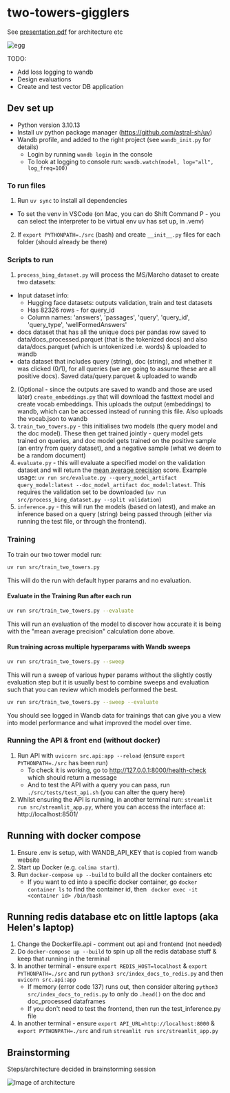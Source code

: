 # two-towers-gigglers

See [presentation.pdf](./presentation.pdf) for architecture etc 

![egg](https://s4.ezgif.com/tmp/ezgif-4fb7f04bafebf5.gif)

TODO:

- Add loss logging to wandb
- Design evaluations
- Create and test vector DB application

## Dev set up

- Python version 3.10.13
- Install uv python package manager (https://github.com/astral-sh/uv)
- Wandb profile, and added to the right project (see `wandb_init.py` for details)
  - Login by running `wandb login` in the console
  - To look at logging to console run: `wandb.watch(model, log="all", log_freq=100)`

### To run files

1. Run `uv sync` to install all dependencies

- To set the venv in VSCode (on Mac, you can do Shift Command P - you can select the interpreter to be virtual env uv has set up, in .venv)

2. If `export PYTHONPATH=./src` (bash) and create `__init__.py` files for each folder (should already be there)

### Scripts to run

1. `process_bing_dataset.py` will process the MS/Marcho dataset to create two datasets:
- Input dataset info:
   - Hugging face datasets: outputs validation, train and test datasets
   - Has 82326 rows - for query_id
   - Column names: 'answers', 'passages', 'query', 'query_id', 'query_type', 'wellFormedAnswers'
- docs dataset that has all the unique docs per pandas row saved to data/docs_processed.parquet (that is the tokenized docs) and also data/docs.parquet (which is untokenized i.e. words) & uploaded to wandb
- data dataset that includes query (string), doc (string), and whether it was clicked (0/1), for all queries (we are going to assume these are all positive docs). Saved data/query.parquet & uploaded to wandb

2. (Optional - since the outputs are saved to wandb and those are used later) `create_embeddings.py` that will download the fasttext model and create vocab embeddings. This uploads the output (embeddings) to wandb, which can be accessed instead of running this file. Also uploads the vocab.json to wandb
3. `train_two_towers.py` - this initialises two models (the query model and the doc model). These then get trained jointly - query model gets trained on queries, and doc model gets trained on the positive sample (an entry from query dataset), and a negative sample (what we deem to be a random document)
4. `evaluate.py` - this will evaluate a specified model on the validation dataset and will return the [mean average precision](<https://en.wikipedia.org/wiki/Evaluation_measures_(information_retrieval)#Mean_average_precision>) score. Example usage: `uv run src/evaluate.py --query_model_artifact query_model:latest --doc_model_artifact doc_model:latest`. This requires the validation set to be downloaded (`uv run src/process_bing_dataset.py --split validation`)
5. `inference.py` - this will run the models (based on latest), and make an inference based on a query (string) being passed through (either via running the test file, or through the frontend).

### Training

To train our two tower model run:

```bash
uv run src/train_two_towers.py
```

This will do the run with default hyper params and no evaluation.

#### Evaluate in the Training Run after each run

```bash
uv run src/train_two_towers.py --evaluate
```

This will run an evaluation of the model to discover how accurate it is being with the "mean average precision" calculation done above.

#### Run training across multiple hyperparams with Wandb sweeps

```bash
uv run src/train_two_towers.py --sweep
```

This will run a sweep of various hyper params without the slightly costly evaluation step but it is usually best to combine sweeps and evaluation such that you can review which models performed the best.

```bash
uv run src/train_two_towers.py --sweep --evaluate
```

You should see logged in Wandb data for trainings that can give you a view into model performance and what improved the model over time.

### Running the API & front end (without docker)
1. Run API with `uvicorn src.api:app --reload` (ensure `export PYTHONPATH=./src` has been run)
   - To check it is working, go to http://127.0.0.1:8000/health-check which should return a message
   - And to test the API with a query you can pass, run `./src/tests/test_api.sh` (you can alter the query here)
2. Whilst ensuring the API is running, in another terminal run: `streamlit run src/streamlit_app.py`, where you can access the interface at: http://localhost:8501/

## Running with docker compose
1. Ensure .env is setup, with WANDB_API_KEY that is copied from wandb website
2. Start up Docker (e.g. `colima start`).
3. Run `docker-compose up --build` to build all the docker containers etc
   - If you want to cd into a specific docker container, go `docker container ls` to find the container id, then ` docker exec -it <container id> /bin/bash`

## Running redis database etc on little laptops (aka Helen's laptop)
1. Change the Dockerfile.api - comment out api and frontend (not needed)
2. Do `docker-compose up --build` to spin up all the redis database stuff & keep that running in the terminal
3. In another terminal - ensure `export REDIS_HOST=localhost` & `export PYTHONPATH=./src` and run `python3 src/index_docs_to_redis.py` and then `uvicorn src.api:app`
   - If memory (error code 137) runs out, then consider altering `python3 src/index_docs_to_redis.py` to only do `.head()` on the doc and doc_processed dataframes
   - If you don't need to test the frontend, then run the test_inference.py file
4. In another terminal - ensure `export API_URL=http://localhost:8000` & `export PYTHONPATH=./src` and run `streamlit run src/streamlit_app.py`

## Brainstorming

Steps/architecture decided in brainstorming session

![Image of architecture](https://github.com/user-attachments/assets/9713a5dc-d4bc-445e-a6fb-79a0049e9265)
